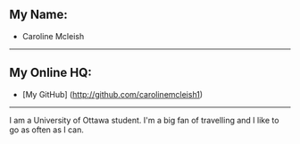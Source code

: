 ## My Name:

+ Caroline Mcleish	

-----

## My Online HQ:

+ [My GitHub] (http://github.com/carolinemcleish1)

-----

I am a University of Ottawa student. I'm a big fan of travelling and I like to go as often as I can.